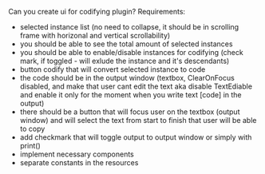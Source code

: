 Can you create ui for codifying plugin?
Requirements:

- selected instance list (no need to collapse, it should be in scrolling frame with horizonal and vertical scrollability)
- you should be able to see the total amount of selected instances
- you should be able to enable/disable instances for codifying (check mark, if toggled - will exlude the instance and it's descendants)
- button codify that will convert selected instance to code
- the code should be in the output window (textbox, ClearOnFocus disabled, and make that user cant edit the text aka disable TextEdiable and enable it only for the moment when you write text [code] in the output)
- there should be a button that will focus user on the textbox (output window) and will select the text from start to finish that user will be able to copy
- add checkmark that will toggle output to output window or simply with print()
- implement necessary components
- separate constants in the resources
